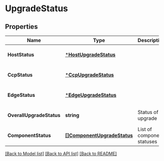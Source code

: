 # UpgradeStatus

## Properties
Name | Type | Description | Notes
------------ | ------------- | ------------- | -------------
**HostStatus** | [***HostUpgradeStatus**](HostUpgradeStatus.md) |  | [optional] [default to null]
**CcpStatus** | [***CcpUpgradeStatus**](CCPUpgradeStatus.md) |  | [optional] [default to null]
**EdgeStatus** | [***EdgeUpgradeStatus**](EdgeUpgradeStatus.md) |  | [optional] [default to null]
**OverallUpgradeStatus** | **string** | Status of upgrade | [optional] [default to null]
**ComponentStatus** | [**[]ComponentUpgradeStatus**](ComponentUpgradeStatus.md) | List of component statuses | [optional] [default to null]

[[Back to Model list]](../README.md#documentation-for-models) [[Back to API list]](../README.md#documentation-for-api-endpoints) [[Back to README]](../README.md)

